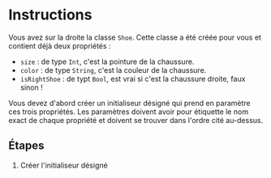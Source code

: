 # Instructions

Vous avez sur la droite la classe `Shoe`. Cette classe a été créée pour vous et contient déjà deux propriétés :

- `size` : de type `Int`, c'est la pointure de la chaussure.
- `color` : de type `String`, c'est la couleur de la chaussure.
- `isRightShoe` : de typt `Bool`, est vrai si c'est la chaussure droite, faux sinon !


Vous devez d'abord créer un initialiseur désigné qui prend en paramètre ces trois propriétés. Les paramètres doivent avoir pour étiquette le nom exact de chaque propriété et doivent se trouver dans l'ordre cité au-dessus.

## Étapes

1. Créer l'initialiseur désigné

